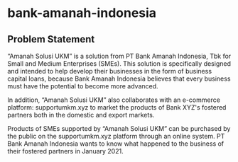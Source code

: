 # bank-amanah-indonesia
## Problem Statement
“Amanah Solusi UKM” is a solution from PT Bank Amanah Indonesia, Tbk for Small and Medium Enterprises (SMEs). This solution is specifically designed and intended to help develop their businesses in the form of business capital loans, because Bank Amanah Indonesia believes that every business must have the potential to become more advanced.

In addition, “Amanah Solusi UKM” also collaborates with an e-commerce platform:
supportumkm.xyz to market the products of Bank XYZ's fostered partners both in the domestic and export markets.

Products of SMEs supported by “Amanah Solusi UKM” can be purchased by the public on the supportumkm.xyz platform through an online system. PT Bank Amanah Indonesia wants to know what happened to the business of their fostered partners in January 2021. 
